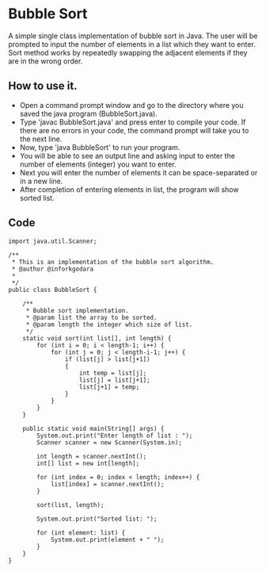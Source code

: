 # Bubble Sort

A simple single class implementation of bubble sort in Java. The user will be prompted to input the number of elements in a list which they want to enter. Sort method works by repeatedly swapping the adjacent elements if they are in the wrong order.

## How to use it.
* Open a command prompt window and go to the directory where you saved the java program (BubbleSort.java).
* Type 'javac BubbleSort.java' and press enter to compile your code. If there are no errors in your code, the command prompt will take you to the next line.
* Now, type 'java BubbleSort' to run your program.
* You will be able to see an output line and asking input to enter the number of elements (integer) you want to enter.
* Next you will enter the number of elements it can be space-separated or in a new line.
* After completion of entering elements in list, the program will show sorted list.

## Code
```
import java.util.Scanner;

/**
 * This is an implementation of the bubble sort algorithm.
 * @author @inforkgodara
 *
 */
public class BubbleSort {

    /**
     * Bubble sort implementation.
     * @param list the array to be sorted.
     * @param length the integer which size of list.
     */
    static void sort(int list[], int length) {
        for (int i = 0; i < length-1; i++) {
            for (int j = 0; j < length-i-1; j++) {
                if (list[j] > list[j+1])
                {
                    int temp = list[j];
                    list[j] = list[j+1]; 
                    list[j+1] = temp; 
                }
            } 
        }
    }

    public static void main(String[] args) {
        System.out.print("Enter length of list : ");
        Scanner scanner = new Scanner(System.in);

        int length = scanner.nextInt();
        int[] list = new int[length];

        for (int index = 0; index < length; index++) {
            list[index] = scanner.nextInt();
        }

        sort(list, length);

        System.out.print("Sorted list: ");

        for (int element: list) {
            System.out.print(element + " ");
        }
    }
}
```
